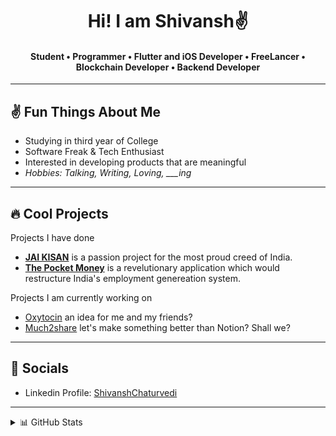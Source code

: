  <h1 align="center"> Hi! I am Shivansh✌️</h1>
 <h4 align="center"> Student • Programmer • Flutter and iOS Developer • FreeLancer  • Blockchain Developer • Backend Developer</h4>
 
 ---
 ## ✌️ Fun Things About Me
 
  - Studying in third year of College
  - Software Freak & Tech Enthusiast
  - Interested in developing products that are meaningful
  - *Hobbies: Talking, Writing, Loving, ___ing*
---
## 🔥 Cool Projects 
 Projects I have done
  - [**JAI KISAN**](https://github.com/Shivansh722/Jai_Kisan) is a passion project for the most proud creed of India.
  - [**The Pocket Money**](https://github.com/Shivansh722/the_pocket_money/tree/master) is a revelutionary application which would restructure India's employment genereation system.

    
Projects I am currently working on
 -  [Oxytocin](https://github.com/Shivansh722/Oxytocin) an idea for me and my friends?
 -  [Much2share](https://github.com/Shivansh722/much2share) let's make something better than Notion? Shall we?

--- 
## 🔗 Socials 

- Linkedin Profile: [ShivanshChaturvedi](https://www.linkedin.com/in/maishivansh/)


---
<details>
<summary> 📊 GitHub Stats </summary> 
  
![](https://github-readme-streak-stats.herokuapp.com/?user=Shivansh722&theme=dark&hide_border=false)

---

## 💻 Tech Stack

![LINUX](https://img.shields.io/badge/Linux-FCC624?style=for-the-badge&logo=linux&logoColor=black)
![TypeScript](https://img.shields.io/badge/typescript-%23007ACC.svg?style=for-the-badge&logo=typescript&logoColor=white) 
![Nest.js](https://img.shields.io/badge/Nest.js-%23404d59.svg?style=for-the-badge&logo=nestjs&logoColor=%2361DAFB) 
![Express.js](https://img.shields.io/badge/express.js-%23404d59.svg?style=for-the-badge&logo=express) 
![Javascript](https://img.shields.io/badge/Javascript-%23007ACC.svg?style=for-the-badge&logo=Javascript&logoColor=white) 
![Python](https://img.shields.io/badge/python-3670A0?style=for-the-badge&logo=python&logoColor=ffdd54) 
![C++](https://img.shields.io/badge/c++-%2300599C.svg?style=for-the-badge&logo=c%2B%2B&logoColor=white) 
![C](https://img.shields.io/badge/c-%2300599C.svg?style=for-the-badge&logo=c&logoColor=white) 
![Markdown](https://img.shields.io/badge/markdown-%23000000.svg?style=for-the-badge&logo=markdown&logoColor=white)
![MongoDB](https://img.shields.io/badge/MongoDB-%234ea94b.svg?style=for-the-badge&logo=mongodb&logoColor=white) 
![Postgres](https://img.shields.io/badge/postgres-%23316192.svg?style=for-the-badge&logo=postgresql&logoColor=white) 
![AWS](https://img.shields.io/badge/AWS-%23FF9900.svg?style=for-the-badge&logo=amazon-aws&logoColor=white) 
![Gimp Gnu Image Manipulation Program](https://img.shields.io/badge/Gimp-657D8B?style=for-the-badge&logo=gimp&logoColor=FFFFFF)

---
![Profile views](https://komarev.com/ghpvc/?username=Shivansh722&label=Profile+Views&color=green) 
